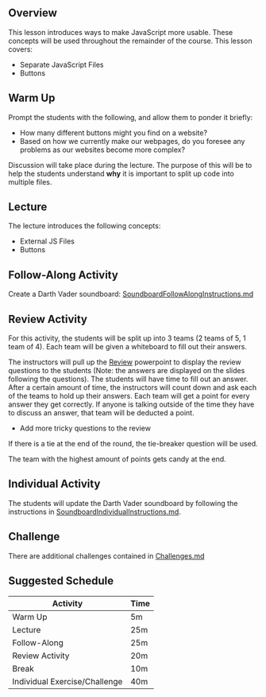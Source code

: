 ## Overview
This lesson introduces ways to make JavaScript more usable. These concepts will be used throughout the remainder of the course. This lesson covers:
- Separate JavaScript Files
- Buttons

## Warm Up
Prompt the students with the following, and allow them to ponder it briefly:
- How many different buttons might you find on a website?
- Based on how we currently make our webpages, do you foresee any problems as our websites become more complex?

Discussion will take place during the lecture. The purpose of this will be to help the students understand __why__ it is important to split up code into multiple files.

## Lecture
The lecture introduces the following concepts:
- External JS Files
- Buttons

## Follow-Along Activity
Create a Darth Vader soundboard: [SoundboardFollowAlongInstructions.md](SoundboardFollowAlongInstructions.md)

## Review Activity
For this activity, the students will be split up into 3 teams (2 teams of 5, 1 team of 4). Each team will be given a whiteboard to fill out their answers.

The instructors will pull up the [Review](./Review.pptx) powerpoint to display the review questions to the students (Note: the answers are displayed on the slides following the questions). The students will have time to fill out an answer. After a certain amount of time, the instructors will count down and ask each of the teams to hold up their answers. Each team will get a point for every answer they get correctly. If anyone is talking outside of the time they have to discuss an answer, that team will be deducted a point.

- Add more tricky questions to the review

If there is a tie at the end of the round, the tie-breaker question will be used.

The team with the highest amount of points gets candy at the end.

## Individual Activity
The students will update the Darth Vader soundboard by following the instructions in [SoundboardIndividualInstructions.md](SoundboardIndividualInstructions.md).

## Challenge
There are additional challenges contained in [Challenges.md](Challenges.md)

## Suggested Schedule
| Activity | Time |
|-|-|
| Warm Up | 5m |
| Lecture | 25m |
| Follow-Along | 25m |
| Review Activity | 20m |
| Break | 10m |
| Individual Exercise/Challenge | 40m |